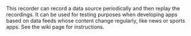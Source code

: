This recorder can record a data source periodically and then replay the 
recordings. It can be used for testing purposes when developing apps based on 
data feeds whose content change regularly, like news or sports apps. See the 
wiki page for instructions.
